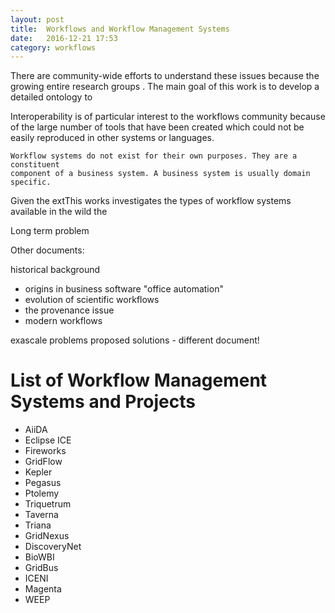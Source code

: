 ```yaml
---
layout: post
title:  Workflows and Workflow Management Systems
date:   2016-12-21 17:53
category: workflows
---
```


There are community-wide
efforts to understand these issues because the growing  entire research groups . The main goal of this
work is to develop a detailed ontology to  


Interoperability is of
particular interest to the workflows community because of the large number of
tools that have been created which could not be easily reproduced in other 
systems or languages. 

```
Workflow systems do not exist for their own purposes. They are a constituent
component of a business system. A business system is usually domain specific.
``` 

Given the extThis works investigates the types of workflow systems available in the wild the 

Long term problem


Other documents: 

historical background
* origins in business software "office automation"
* evolution of scientific workflows
* the provenance issue
* modern workflows

exascale problems
proposed solutions - different document!


# List of Workflow Management Systems and Projects

* AiiDA
* Eclipse ICE
* Fireworks
* GridFlow
* Kepler
* Pegasus
* Ptolemy
* Triquetrum
* Taverna
* Triana
* GridNexus
* DiscoveryNet
* BioWBI
* GridBus
* ICENI
* Magenta
* WEEP
